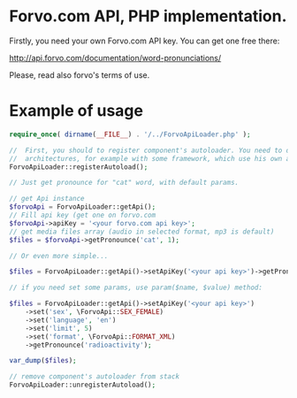Forvo.com API, PHP implementation.
=====

Firstly, you need your own Forvo.com API key. You can get one free there: 

http://api.forvo.com/documentation/word-pronunciations/

Please, read also forvo's terms of use.

Example of usage
===========

```php
require_once( dirname(__FILE__) . '/../ForvoApiLoader.php' );

//  First, you should to register component's autoloader. You need to do that, if you use component with other
//  architectures, for example with some framework, which use his own autoload system.
ForvoApiLoader::registerAutoload();

// Just get pronounce for "cat" word, with default params.

// get Api instance
$forvoApi = ForvoApiLoader::getApi();
// Fill api key (get one on forvo.com
$forvoApi->apiKey = '<your forvo.com api key>';
// get media files array (audio in selected format, mp3 is default)
$files = $forvoApi->getPronounce('cat', 1);

// Or even more simple...

$files = ForvoApiLoader::getApi()->setApiKey('<your api key>')->getPronounce('cat');

// if you need set some params, use param($name, $value) method:

$files = ForvoApiLoader::getApi()->setApiKey('<your api key>')
	->set('sex', \ForvoApi::SEX_FEMALE)
	->set('language', 'en')
	->set('limit', 5)
	->set('format', \ForvoApi::FORMAT_XML)
	->getPronounce('radioactivity');

var_dump($files);

// remove component's autoloader from stack
ForvoApiLoader::unregisterAutoload();
```